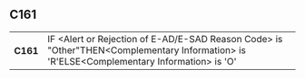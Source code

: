 ## C161
<table>
 <tr>
  <th>
   C161
  </th>
  <td>
   IF &lt;Alert or Rejection of E-AD/E-SAD Reason Code&gt; is "Other"THEN&lt;Complementary Information&gt; is 'R'ELSE&lt;Complementary Information&gt; is 'O'
  </td>
 </tr>
</table>
